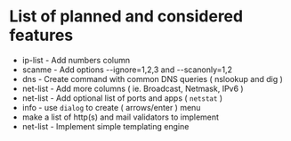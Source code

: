 # List of planned and considered features

* ip-list - Add numbers column
* scanme - Add options --ignore=1,2,3 and --scanonly=1,2
* dns - Create command with common DNS queries ( nslookup and dig )
* net-list - Add more columns ( ie. Broadcast, Netmask, IPv6 )
* net-list - Add optional list of ports and apps ( `netstat` )
* info - use `dialog` to create ( arrows/enter ) menu 
* make a list of http(s) and mail validators to implement
* net-list - Implement simple templating engine
